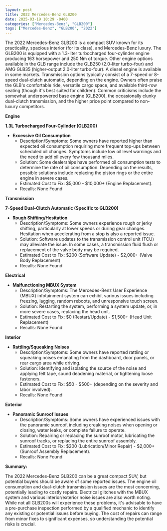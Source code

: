 ```yaml
---
layout: post
title: 2022 Mercedes-Benz GLB200
date: 2025-03-19 10:29 -0400
categories: ["Mercedes-Benz", "GLB200"]
tags: ["Mercedes-Benz", "GLB200", "2022"]
---
```

The 2022 Mercedes-Benz GLB200 is a compact SUV known for its practicality, spacious interior (for its class), and Mercedes-Benz luxury. The GLB200 is equipped with a 1.3-liter turbocharged four-cylinder engine producing 163 horsepower and 250 Nm of torque. Other engine options available in the GLB range include the GLB250 (2.0-liter turbo-four) and AMG GLB35 (higher-output 2.0-liter turbo-four). A diesel engine is available in some markets. Transmission options typically consist of a 7-speed or 8-speed dual-clutch automatic, depending on the engine. Owners often praise the GLB's comfortable ride, versatile cargo space, and available third-row seating (though it's best suited for children). Common criticisms include the somewhat underpowered base engine (GLB200), the occasionally clunky dual-clutch transmission, and the higher price point compared to non-luxury competitors.

**Engine**

**1.3L Turbocharged Four-Cylinder (GLB200)**

* **Excessive Oil Consumption**
    * Description/Symptoms: Some owners have reported higher than expected oil consumption requiring more frequent top-ups between scheduled oil changes. Symptoms include low oil level warnings and the need to add oil every few thousand miles.
    * Solution: Some dealerships have performed oil consumption tests to determine the rate of oil consumption. Depending on the results, possible solutions include replacing the piston rings or the entire engine in severe cases.
    * Estimated Cost to Fix: $5,000 - $10,000+ (Engine Replacement).
    * Recalls: None Found

**Transmission**

**7-Speed Dual-Clutch Automatic (Specific to GLB200)**

* **Rough Shifting/Hesitation**
    * Description/Symptoms: Some owners experience rough or jerky shifting, particularly at lower speeds or during gear changes. Hesitation when accelerating from a stop is also a reported issue.
    * Solution: Software updates to the transmission control unit (TCU) may alleviate the issue. In some cases, a transmission fluid flush or replacement of the valve body may be required.
    * Estimated Cost to Fix: $200 (Software Update) - $2,000+ (Valve Body Replacement)
    * Recalls: None Found

**Electrical**

*   **Malfunctioning MBUX System**
    *   Description/Symptoms: The Mercedes-Benz User Experience (MBUX) infotainment system can exhibit various issues including freezing, lagging, random reboots, and unresponsive touch screen.
    *   Solution: Restarting the system, performing a system update, or, in more severe cases, replacing the head unit.
    *   Estimated Cost to Fix: $0 (Restart/Update) - $1,500+ (Head Unit Replacement)
    *   Recalls: None Found

**Interior**

* **Rattling/Squeaking Noises**
    * Description/Symptoms: Some owners have reported rattling or squeaking noises emanating from the dashboard, door panels, or rear cargo area while driving.
    * Solution: Identifying and isolating the source of the noise and applying felt tape, sound deadening material, or tightening loose fasteners.
    * Estimated Cost to Fix: $50 - $500+ (depending on the severity and labor involved).
    * Recalls: None Found

**Exterior**

* **Panoramic Sunroof Issues**
    * Description/Symptoms: Some owners have experienced issues with the panoramic sunroof, including creaking noises when opening or closing, water leaks, or complete failure to operate.
    * Solution: Repairing or replacing the sunroof motor, lubricating the sunroof tracks, or replacing the entire sunroof assembly.
    * Estimated Cost to Fix: $200 (Lubrication/Minor Repair) - $2,000+ (Sunroof Assembly Replacement).
    * Recalls: None Found

**Summary:**

The 2022 Mercedes-Benz GLB200 can be a great compact SUV, but potential buyers should be aware of some reported issues. The engine oil consumption and dual-clutch transmission issues are the most concerning, potentially leading to costly repairs. Electrical glitches with the MBUX system and various interior/exterior noise issues are also worth noting. While not all GLB200s will experience these problems, it's advisable to have a pre-purchase inspection performed by a qualified mechanic to identify any existing or potential issues before buying. The cost of repairs can range from minor fixes to significant expenses, so understanding the potential risks is crucial.

